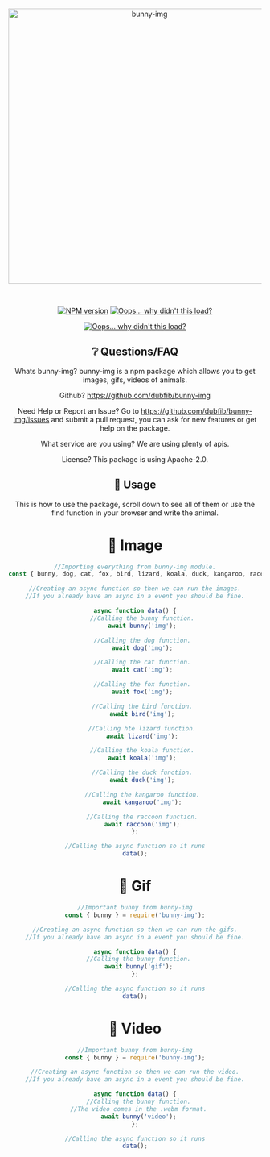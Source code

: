 <div align="center">
  <br />
  <p>
    <a href="https://www.npmjs.com/package/bunny-img"><img src="https://i.imgur.com/rZPCzkz.png" width="546" alt="bunny-img" /></a>
  </p>
  <br />
  <p>
    <a href="https://www.npmjs.com/package/bunny-img"><img src="https://img.shields.io/npm/v/bunny-img.svg?maxAge=3600" alt="NPM version" /></a>
    <a href="https://www.npmjs.com/package/bunny-img"><img src="https://img.shields.io/npm/dt/bunny-img.svg?maxAge=3600" alt="Oops... why didn't this load?" /></a>
  </p>
    <p>
    <a href="https://nodei.co/npm/bunny-img/"><img src="https://nodei.co/npm/bunny-img.png?downloads=true&stars=true" alt="Oops... why didn't this load?" /></a>
  </p>

  ## ❔ Questions/FAQ
  Whats bunny-img? bunny-img is a npm package which allows you to get images, gifs, videos of animals.

  Github? https://github.com/dubfib/bunny-img  

  Need Help or Report an Issue? Go to https://github.com/dubfib/bunny-img/issues and submit a pull request, you can ask for new features or get help on the package.

  What service are you using? We are using plenty of apis.

  License? This package is using Apache-2.0.

  ## 📗 Usage
This is how to use the package, scroll down to see all of them or use the find function in your browser and write the animal.

# 📕 Image
```js
//Importing everything from bunny-img module.
const { bunny, dog, cat, fox, bird, lizard, koala, duck, kangaroo, raccoon } = require('bunny-img');

//Creating an async function so then we can run the images.
//If you already have an async in a event you should be fine.

async function data() {
    //Calling the bunny function.
    await bunny('img');

    //Calling the dog function.
    await dog('img');

    //Calling the cat function.
    await cat('img');

    //Calling the fox function.
    await fox('img');

    //Calling the bird function.
    await bird('img');

    //Calling hte lizard function.
    await lizard('img');

    //Calling the koala function.
    await koala('img');

    //Calling the duck function.
    await duck('img');

    //Calling the kangaroo function.
    await kangaroo('img');

    //Calling the raccoon function.
    await raccoon('img');
};

//Calling the async function so it runs
data();
```

# 📘 Gif
```js
//Important bunny from bunny-img
const { bunny } = require('bunny-img');

//Creating an async function so then we can run the gifs.
//If you already have an async in a event you should be fine.

async function data() {
  //Calling the bunny function.
  await bunny('gif');
};

//Calling the async function so it runs
data();
```

# 📙 Video
```js
//Important bunny from bunny-img
const { bunny } = require('bunny-img');

//Creating an async function so then we can run the video.
//If you already have an async in a event you should be fine.

async function data() {
  //Calling the bunny function.
  //The video comes in the .webm format.
  await bunny('video');
};

//Calling the async function so it runs
data();
```